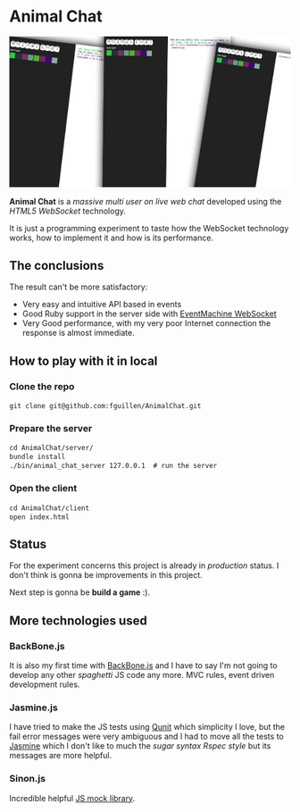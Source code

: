 # Animal Chat

![screenshot](https://github.com/fguillen/AnimalChat/blob/master/etc/art/animal_chat.jpg)

**Animal Chat** is a _massive multi user on live web chat_ developed using the _HTML5 WebSocket_ technology.

It is just a programming experiment to taste how the WebSocket technology works, how to implement it and how is its performance.

## The conclusions

The result can't be more satisfactory:

* Very easy and intuitive API based in events
* Good Ruby support in the server side with [EventMachine WebSocket](https://github.com/igrigorik/em-websocket)
* Very Good performance, with my very poor Internet connection the response is almost immediate.


## How to play with it in local

### Clone the repo

    git clone git@github.com:fguillen/AnimalChat.git

### Prepare the server

    cd AnimalChat/server/
    bundle install
    ./bin/animal_chat_server 127.0.0.1  # run the server

### Open the client

    cd AnimalChat/client
    open index.html


## Status

For the experiment concerns this project is already in *production* status. I don't think is gonna be improvements in this project.

Next step is gonna be **build a game** :).

## More technologies used

### BackBone.js

It is also my first time with [BackBone.js](http://documentcloud.github.com/backbone/) and I have to say I'm not going to develop any other _spaghetti_ JS code any more. MVC rules, event driven development rules.

### Jasmine.js

I have tried to make the JS tests using [Qunit](http://docs.jquery.com/QUnit) which simplicity I love, but the fail error messages were very ambiguous and I had to move all the tests to [Jasmine](http://pivotal.github.com/jasmine/) which I don't like to much the _sugar syntax Rspec style_ but its messages are more helpful.

### Sinon.js

Incredible helpful [JS mock library](http://sinonjs.org/).

